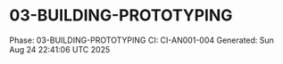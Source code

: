 # 03-BUILDING-PROTOTYPING
Phase: 03-BUILDING-PROTOTYPING
CI: CI-AN001-004
Generated: Sun Aug 24 22:41:06 UTC 2025
